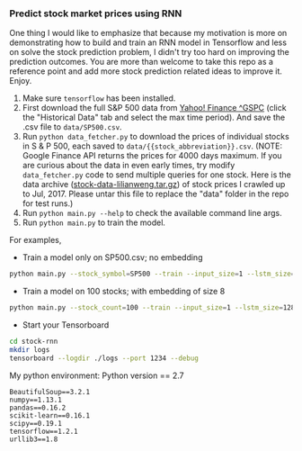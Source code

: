 ### Predict stock market prices using RNN


One thing I would like to emphasize that because my motivation is more on demonstrating how to build and train an RNN model in Tensorflow and less on solve the stock prediction problem, I didn't try too hard on improving the prediction outcomes. You are more than welcome to take this repo as a reference point and add more stock prediction related ideas to improve it. Enjoy.

1. Make sure `tensorflow` has been installed.
2. First download the full S&P 500 data from [Yahoo! Finance ^GSPC](https://finance.yahoo.com/quote/%5EGSPC?p=^GSPC) (click the "Historical Data" tab and select the max time period). And save the .csv file to `data/SP500.csv`.
3. Run `python data_fetcher.py` to download the prices of individual stocks in S & P 500, each saved to `data/{{stock_abbreviation}}.csv`.
(NOTE: Google Finance API returns the prices for 4000 days maximum. If you are curious about the data in even early times, try modify `data_fetcher.py` code to send multiple queries for one stock. Here is the data archive ([stock-data-lilianweng.tar.gz](https://drive.google.com/open?id=1QKVkiwgCNJsdQMEsfoi6KpqoPgc4O6DD)) of stock prices I crawled up to Jul, 2017. Please untar this file to replace the "data" folder in the repo for test runs.)
4. Run `python main.py --help` to check the available command line args.
5. Run `python main.py` to train the model.


For examples,
- Train a model only on SP500.csv; no embedding
```bash
python main.py --stock_symbol=SP500 --train --input_size=1 --lstm_size=128 --max_epoch=50
```

- Train a model on 100 stocks; with embedding of size 8
```bash
python main.py --stock_count=100 --train --input_size=1 --lstm_size=128 --max_epoch=50 --embed_size=8
```

- Start your Tensorboard
```bash
cd stock-rnn
mkdir logs
tensorboard --logdir ./logs --port 1234 --debug
```

My python environment: 
Python version == 2.7
```
BeautifulSoup==3.2.1
numpy==1.13.1
pandas==0.16.2
scikit-learn==0.16.1
scipy==0.19.1
tensorflow==1.2.1
urllib3==1.8
```
